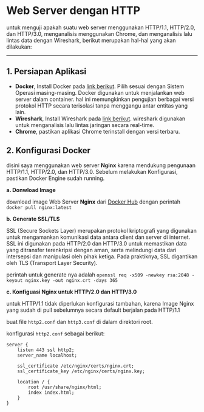 # Web Server dengan HTTP
untuk menguji apakah suatu web server menggunakan HTTP/1.1, HTTP/2.0, dan HTTP/3.0, menganalisis menggunakan Chrome, dan menganalisis lalu lintas data dengan Wireshark, berikut merupakan hal-hal yang akan dilakukan:

---

## 1. Persiapan Aplikasi

-   **Docker**, Install Docker pada [link berikut](https://www.docker.com/). Pilih sesuai dengan Sistem Operasi masing-masing. Docker digunakan untuk menjalankan web server dalam container. hal ini memungkinkan pengujian berbagai versi protokol HTTP secara terisolasi tanpa menggangu antar entitas yang lain.
-   **Wireshark**, Install Wireshark pada [link berikut](https://www.wireshark.org/). wireshark digunakan untuk menganalisis lalu lintas jaringan secara real-time.
-   **Chrome**, pastikan aplikasi Chrome terinstall dengan versi terbaru.

## 2. Konfigurasi Docker

disini saya menggunakan web server **Nginx** karena mendukung pengunaan HTTP/1.1, HTTP/2.0, dan HTTP/3.0. Sebelum melakukan Konfigurasi, pastikan Docker Engine sudah running.

**a. Donwload Image**

download image Web Server **Nginx** dari [Docker Hub](https://hub.docker.com/_/nginx) dengan perintah `docker pull nginx:latest` 

**b. Generate SSL/TLS**

SSL (Secure Sockets Layer) merupakan protokol kriptografi yang digunakan untuk mengamankan komunikasi data antara client dan server di internet. SSL ini digunakan pada HTTP/2.0 dan HTTP/3.0 untuk memastikan data yang ditransfer terenkripsi dengan aman, serta melindungi data dari intersepsi dan manipulasi oleh pihak ketiga. Pada praktiknya, SSL digantikan oleh TLS (Transport Layer Security).

perintah untuk generate nya adalah `openssl req -x509 -newkey rsa:2048 -keyout nginx.key -out nginx.crt -days 365`

**c. Konfiguasi Nginx untuk HTTP/2.0 dan HTTP/3.0**

untuk HTTP/1.1 tidak diperlukan konfigurasi tambahan, karena Image Nginx yang sudah di pull sebelumnya secara default berjalan pada HTTP/1.1

buat file `http2.conf` dan `http3.conf` di dalam direktori root.

konfigurasi `http2.conf` sebagai berikut:

```
server {
    listen 443 ssl http2;
    server_name localhost;

    ssl_certificate /etc/nginx/certs/nginx.crt;
    ssl_certificate_key /etc/nginx/certs/nginx.key;

    location / {
        root /usr/share/nginx/html;
        index index.html;
    }
}
```


